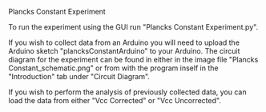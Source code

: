 Plancks Constant Experiment

To run the experiment using the GUI run "Plancks Constant Experiment.py".

If you wish to collect data from an Arduino you will need to upload the Arduino sketch "plancksConstantArduino" to your Arduino. The circuit diagram for the experiment can be found in either in the image file "Plancks Constant_schematic.png" or from with the program inself in the "Introduction" tab under "Circuit Diagram".

If you wish to perform the analysis of previously collected data, you can load the data from either "Vcc Corrected" or "Vcc Uncorrected".